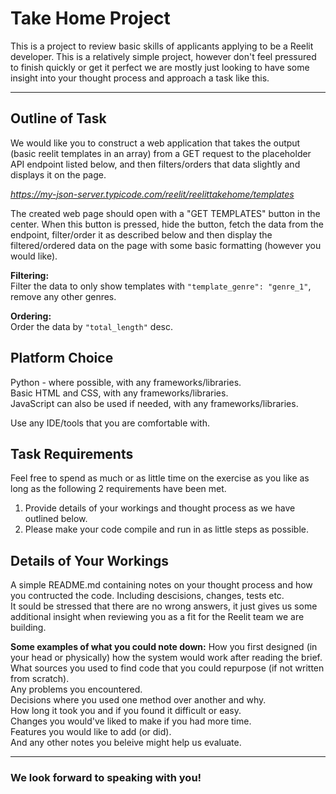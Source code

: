 # Take Home Project

This is a project to review basic skills of applicants applying to be a Reelit developer. This is a relatively simple project, however don't feel pressured to finish quickly or get it perfect we are mostly just looking to have some insight into your thought process and approach a task like this.

___

## Outline of Task

We would like you to construct a web application that takes the output (basic reelit templates in an array) from a GET request to the placeholder API endpoint listed below, and then filters/orders that data slightly and displays it on the page.

*https://my-json-server.typicode.com/reelit/reelittakehome/templates*

The created web page should open with a "GET TEMPLATES" button in the center. When this button is pressed, hide the button, fetch the data from the endpoint, filter/order it as described below and then display the filtered/ordered data on the page with some basic formatting (however you would like).

**Filtering:**  
Filter the data to only show templates with `"template_genre": "genre_1"`, remove any other genres.

**Ordering:**  
Order the data by `"total_length"` desc.



## Platform Choice

Python - where possible, with any frameworks/libraries.  
Basic HTML and CSS, with any frameworks/libraries.  
JavaScript can also be used if needed, with any frameworks/libraries. 

Use any IDE/tools that you are comfortable with.



## Task Requirements

Feel free to spend as much or as little time on the exercise as you like as long as the following 2 requirements have been met.  
  
1. Provide details of your workings and thought process as we have outlined below.  
2. Please make your code compile and run in as little steps as possible.  



## Details of Your Workings

A simple README.md containing notes on your thought process and how you contructed the code. Including descisions, changes, tests etc.  
It sould be stressed that there are no wrong answers, it just gives us some additional insight when reviewing you as a fit for the Reelit team we are building.  

**Some examples of what you could note down:**
How you first designed (in your head or physically) how the system would work after reading the brief.  
What sources you used to find code that you could repurpose (if not written from scratch).  
Any problems you encountered.  
Decisions where you used one method over another and why.  
How long it took you and if you found it difficult or easy.  
Changes you would've liked to make if you had more time.  
Features you would like to add (or did).  
And any other notes you beleive might help us evaluate.  

___

### We look forward to speaking with you!

